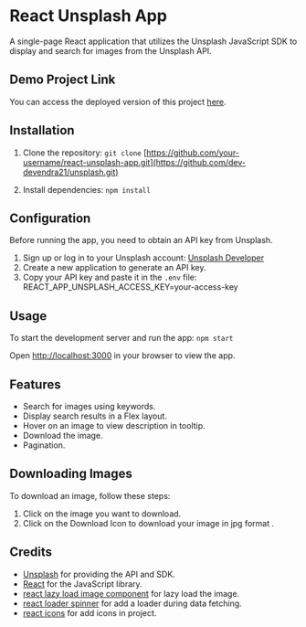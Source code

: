# React Unsplash App

A single-page React application that utilizes the Unsplash JavaScript SDK to display and search for images from the Unsplash API.

## Demo Project Link

You can access the deployed version of this project [here](https://<username>.github.io/<repository-name>).

## Installation

1. Clone the repository: `git clone` [https://github.com/your-username/react-unsplash-app.git](https://github.com/dev-devendra21/unsplash.git)

2. Install dependencies: `npm install`

## Configuration

Before running the app, you need to obtain an API key from Unsplash.

1. Sign up or log in to your Unsplash account: [Unsplash Developer](https://unsplash.com/developers)
2. Create a new application to generate an API key.
3. Copy your API key and paste it in the `.env` file: REACT_APP_UNSPLASH_ACCESS_KEY=your-access-key

## Usage

To start the development server and run the app: `npm start`

Open [http://localhost:3000](http://localhost:3000) in your browser to view the app.

## Features

- Search for images using keywords.
- Display search results in a Flex layout.
- Hover on an image to view description in tooltip.
- Download the image.
- Pagination.

## Downloading Images

To download an image, follow these steps:

1. Click on the image you want to download.
2. Click on the Download Icon to download your image in jpg format .

## Credits

- [Unsplash](https://unsplash.com) for providing the API and SDK.
- [React](https://reactjs.org/) for the JavaScript library.
- [react lazy load image component](https://www.albertjuhe.com/react-lazy-load-image-component/) for lazy load the image.
- [react loader spinner](https://mhnpd.github.io/react-loader-spinner/docs/intro/) for add a loader during data fetching.
- [react icons](https://react-icons.github.io/react-icons/) for add icons in project.
